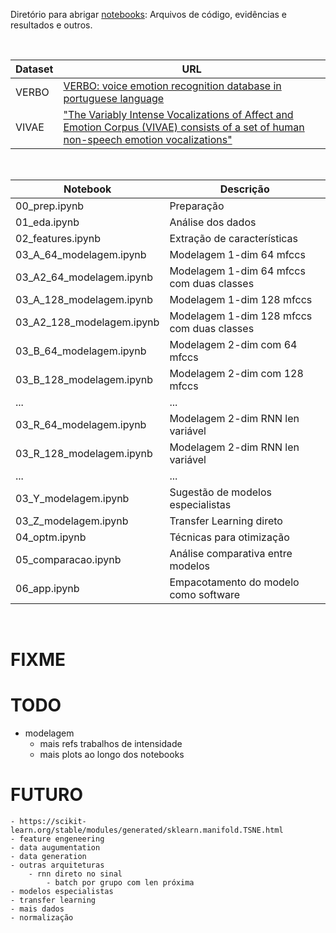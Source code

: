 Diretório para abrigar [notebooks](notebooks/): Arquivos de código, evidências e resultados e outros.

<br>

Dataset | URL
------- | ---
VERBO   | [VERBO: voice emotion recognition database in portuguese language](https://github.com/jrtorresneto/VERBO-emotional-speech-dataset)
VIVAE   | ["The Variably Intense Vocalizations of Affect and Emotion Corpus (VIVAE) consists of a set of human non-speech emotion vocalizations"](https://zenodo.org/record/4066235#.Y08sYiVv9hE)

<br>

Notebook                    | Descrição
--------------------------- | ---------
00_prep.ipynb               | Preparação
01_eda.ipynb                | Análise dos dados
02_features.ipynb           | Extração de características 
03_A_64_modelagem.ipynb     | Modelagem 1-dim 64 mfccs
03_A2_64_modelagem.ipynb    | Modelagem 1-dim 64 mfccs com duas classes
03_A_128_modelagem.ipynb    | Modelagem 1-dim 128 mfccs
03_A2_128_modelagem.ipynb   | Modelagem 1-dim 128 mfccs com duas classes
03_B_64_modelagem.ipynb     | Modelagem 2-dim com 64 mfccs
03_B_128_modelagem.ipynb    | Modelagem 2-dim com 128 mfccs
...                         | ...
03_R_64_modelagem.ipynb     | Modelagem 2-dim RNN len variável
03_R_128_modelagem.ipynb    | Modelagem 2-dim RNN len variável
...                         | ...
03_Y_modelagem.ipynb        | Sugestão de modelos especialistas
03_Z_modelagem.ipynb        | Transfer Learning direto
04_optm.ipynb               | Técnicas para otimização
05_comparacao.ipynb         | Análise comparativa entre modelos
06_app.ipynb                | Empacotamento do modelo como software

<br>

# FIXME

# TODO

- modelagem
    - mais refs trabalhos de intensidade
    - mais plots ao longo dos notebooks

# FUTURO
    - https://scikit-learn.org/stable/modules/generated/sklearn.manifold.TSNE.html
    - feature engeneering
    - data augumentation
    - data generation
    - outras arquiteturas
        - rnn direto no sinal
            - batch por grupo com len próxima
    - modelos especialistas
    - transfer learning
    - mais dados
    - normalização
